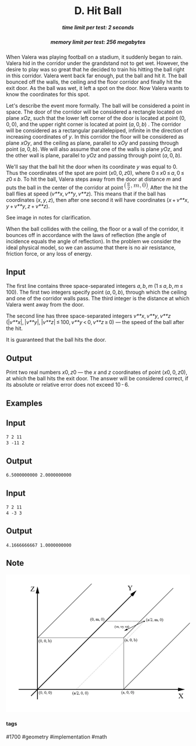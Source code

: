 <h1 style='text-align: center;'> D. Hit Ball</h1>

<h5 style='text-align: center;'>time limit per test: 2 seconds</h5>
<h5 style='text-align: center;'>memory limit per test: 256 megabytes</h5>

When Valera was playing football on a stadium, it suddenly began to rain. Valera hid in the corridor under the grandstand not to get wet. However, the desire to play was so great that he decided to train his hitting the ball right in this corridor. Valera went back far enough, put the ball and hit it. The ball bounced off the walls, the ceiling and the floor corridor and finally hit the exit door. As the ball was wet, it left a spot on the door. Now Valera wants to know the coordinates for this spot.

Let's describe the event more formally. The ball will be considered a point in space. The door of the corridor will be considered a rectangle located on plane *xOz*, such that the lower left corner of the door is located at point (0, 0, 0), and the upper right corner is located at point (*a*, 0, *b*) . The corridor will be considered as a rectangular parallelepiped, infinite in the direction of increasing coordinates of *y*. In this corridor the floor will be considered as plane *xOy*, and the ceiling as plane, parallel to *xOy* and passing through point (*a*, 0, *b*). We will also assume that one of the walls is plane *yOz*, and the other wall is plane, parallel to *yOz* and passing through point (*a*, 0, *b*).

We'll say that the ball hit the door when its coordinate *y* was equal to 0. Thus the coordinates of the spot are point (*x*0, 0, *z*0), where 0 ≤ *x*0 ≤ *a*, 0 ≤ *z*0 ≤ *b*. To hit the ball, Valera steps away from the door at distance *m* and puts the ball in the center of the corridor at point ![](images/4c2f11493ea210fe11ac6861f1085dd5f9435332.png). After the hit the ball flies at speed (*v**x*, *v**y*, *v**z*). This means that if the ball has coordinates (*x*, *y*, *z*), then after one second it will have coordinates (*x* + *v**x*, *y* + *v**y*, *z* + *v**z*).

See image in notes for clarification.

When the ball collides with the ceiling, the floor or a wall of the corridor, it bounces off in accordance with the laws of reflection (the angle of incidence equals the angle of reflection). In the problem we consider the ideal physical model, so we can assume that there is no air resistance, friction force, or any loss of energy.

## Input

The first line contains three space-separated integers *a*, *b*, *m* (1 ≤ *a*, *b*, *m* ≤ 100). The first two integers specify point (*a*, 0, *b*), through which the ceiling and one of the corridor walls pass. The third integer is the distance at which Valera went away from the door.

The second line has three space-separated integers *v**x*, *v**y*, *v**z* (|*v**x*|, |*v**y*|, |*v**z*| ≤ 100, *v**y* < 0, *v**z* ≥ 0) — the speed of the ball after the hit.

It is guaranteed that the ball hits the door.

## Output

Print two real numbers *x*0, *z*0 — the *x* and *z* coordinates of point (*x*0, 0, *z*0), at which the ball hits the exit door. The answer will be considered correct, if its absolute or relative error does not exceed 10 - 6.

## Examples

## Input


```
7 2 11  
3 -11 2  

```
## Output


```
6.5000000000 2.0000000000  

```
## Input


```
7 2 11  
4 -3 3  

```
## Output


```
4.1666666667 1.0000000000  

```
## Note

![](images/0b96c99a50a7ff8657d6301992a0fe440badfb7b.png)



#### tags 

#1700 #geometry #implementation #math 